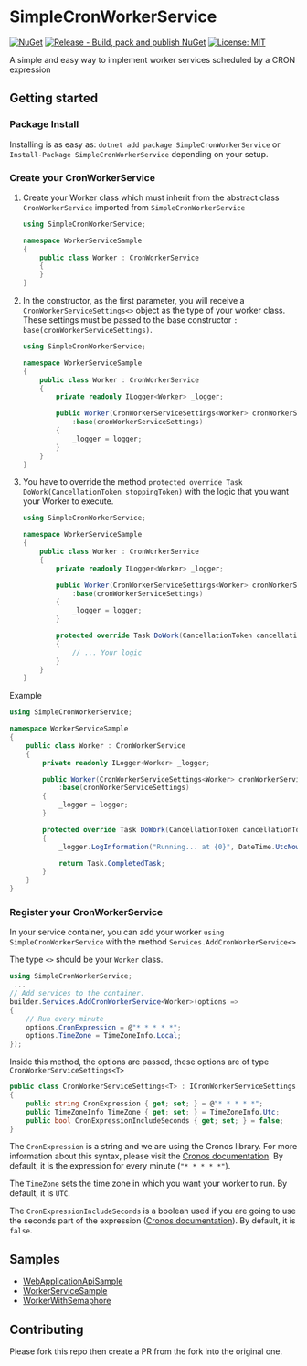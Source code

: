 # SimpleCronWorkerService

[![NuGet](https://img.shields.io/nuget/v/SimpleCronWorkerService.svg)](https://www.nuget.org/packages/SimpleCronWorkerService) [![Release - Build, pack and publish NuGet](https://github.com/alejandropb36/SimpleCronWorkerService/actions/workflows/release-nuget.yml/badge.svg)](https://github.com/alejandropb36/SimpleCronWorkerService/actions/workflows/release-nuget.yml) [![License: MIT](https://img.shields.io/badge/License-MIT-yellow.svg)](https://raw.githubusercontent.com/alejandropb36/SimpleCronWorkerService/main/LICENSE)

A simple and easy way to implement worker services scheduled by a CRON expression

## Getting started

### Package Install

Installing is as easy as: `dotnet add package SimpleCronWorkerService` or `Install-Package SimpleCronWorkerService` depending on your setup.

### Create your CronWorkerService

1. Create your Worker class which must inherit from the abstract class `CronWorkerService` imported from `SimpleCronWorkerService`
    ```csharp
    using SimpleCronWorkerService;

    namespace WorkerServiceSample
    {
        public class Worker : CronWorkerService
        {
        }
    }
    ```

2. In the constructor, as the first parameter, you will receive a `CronWorkerServiceSettings<>` object as the type of your worker class. These settings must be passed to the base constructor `: base(cronWorkerServiceSettings)`.
    ```csharp
    using SimpleCronWorkerService;

    namespace WorkerServiceSample
    {
        public class Worker : CronWorkerService
        {
            private readonly ILogger<Worker> _logger;

            public Worker(CronWorkerServiceSettings<Worker> cronWorkerServiceSettings,ILogger<Worker> logger)
                :base(cronWorkerServiceSettings)
            {
                _logger = logger;
            }
        }
    }
    ```

3. You have to override the method `protected override Task DoWork(CancellationToken stoppingToken)` with the logic that you want your Worker to execute.
    ```csharp
    using SimpleCronWorkerService;

    namespace WorkerServiceSample
    {
        public class Worker : CronWorkerService
        {
            private readonly ILogger<Worker> _logger;

            public Worker(CronWorkerServiceSettings<Worker> cronWorkerServiceSettings,ILogger<Worker> logger)
                :base(cronWorkerServiceSettings)
            {
                _logger = logger;
            }

            protected override Task DoWork(CancellationToken cancellationToken)
            {
                // ... Your logic
            }
        }
    }
    ```

Example
```csharp
using SimpleCronWorkerService;

namespace WorkerServiceSample
{
    public class Worker : CronWorkerService
    {
        private readonly ILogger<Worker> _logger;

        public Worker(CronWorkerServiceSettings<Worker> cronWorkerServiceSettings,ILogger<Worker> logger)
            :base(cronWorkerServiceSettings)
        {
            _logger = logger;
        }

        protected override Task DoWork(CancellationToken cancellationToken)
        {
            _logger.LogInformation("Running... at {0}", DateTime.UtcNow);

            return Task.CompletedTask;
        }
    }
}
```

### Register your CronWorkerService

In your service container, you can add your worker `using SimpleCronWorkerService` with the method `Services.AddCronWorkerService<>`

The type `<>` should be your `Worker` class.

```csharp
using SimpleCronWorkerService;
 ...
// Add services to the container.
builder.Services.AddCronWorkerService<Worker>(options =>
{
    // Run every minute
    options.CronExpression = @"* * * * *";
    options.TimeZone = TimeZoneInfo.Local;
});
```

Inside this method, the options are passed, these options are of type `CronWorkerServiceSettings<T>`

```csharp
public class CronWorkerServiceSettings<T> : ICronWorkerServiceSettings where T : CronWorkerService
{
    public string CronExpression { get; set; } = @"* * * * *";
    public TimeZoneInfo TimeZone { get; set; } = TimeZoneInfo.Utc;
    public bool CronExpressionIncludeSeconds { get; set; } = false;
}
```

The `CronExpression` is a string and we are using the Cronos library. For more information about this syntax, please visit the [Cronos documentation](https://github.com/HangfireIO/Cronos#cron-format). By default, it is the expression for every minute (`"* * * * *"`).

The `TimeZone` sets the time zone in which you want your worker to run. By default, it is `UTC`.

The `CronExpressionIncludeSeconds` is a boolean used if you are going to use the seconds part of the expression ([Cronos documentation](https://github.com/HangfireIO/Cronos#cron-format)). By default, it is `false`.

## Samples
- [WebApplicationApiSample](https://github.com/alejandropb36/SimpleCronWorkerService/tree/main/samples/WebApplicationApiSample)
- [WorkerServiceSample](https://github.com/alejandropb36/SimpleCronWorkerService/tree/main/samples/WorkerServiceSample)
- [WorkerWithSemaphore](https://github.com/alejandropb36/SimpleCronWorkerService/blob/main/samples/WebApplicationApiSample/Services/WorkerWithSemaphore.cs)

## Contributing

Please fork this repo then create a PR from the fork into the original one. 